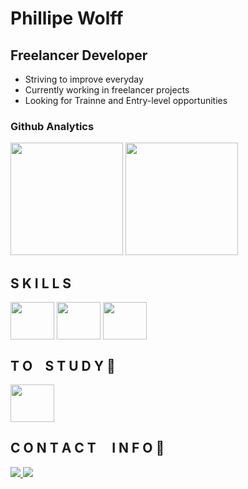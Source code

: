 # Phillipe Wolff
## Freelancer Developer
- Striving to improve everyday
- Currently working in freelancer projects
- Looking for Trainne and Entry-level opportunities

### Github Analytics
<div>
  <img height="180em" src="https://github-readme-stats.vercel.app/api?username=Fflow021&show_icons=true&theme=nightowl">
  <img height="180em" src="https://github-readme-stats.vercel.app/api/top-langs/?username=Fflow021&layout=compact&theme=nightowl">
</div>

## S K I L L S
<div>
  <img align="center" height= "60" width="70" src="https://cdn.jsdelivr.net/gh/devicons/devicon/icons/java/java-original-wordmark.svg"/>
  <img align="center" height= "60" width="70" src="https://cdn.jsdelivr.net/gh/devicons/devicon/icons/spring/spring-original-wordmark.svg"/>
  <img align="center" height= "60" width="70" src="https://cdn.jsdelivr.net/gh/devicons/devicon/icons/postgresql/postgresql-plain-wordmark.svg"/>
</div>

## T O⠀ S T U D Y 📖
<div>
  <img img align="center" height= "60" width="70" src="https://cdn.jsdelivr.net/gh/devicons/devicon/icons/docker/docker-original-wordmark.svg" />
</div>

## C O N T A C T ⠀ I N F O 📲
<div>
  <a href= "mailto:phillipe.wolff@gmail.com"><img src="https://img.shields.io/badge/Gmail-D14836?style=for-the-badge&logo=gmail&logoColor=white" target="_blank">
  <a href= "https://www.linkedin.com/in/phillipe-wolff-22305b224/"><img src="https://img.shields.io/badge/LinkedIn-0077B5?style=for-the-badge&logo=linkedin&logoColor=white" target="_blank">
</div>
